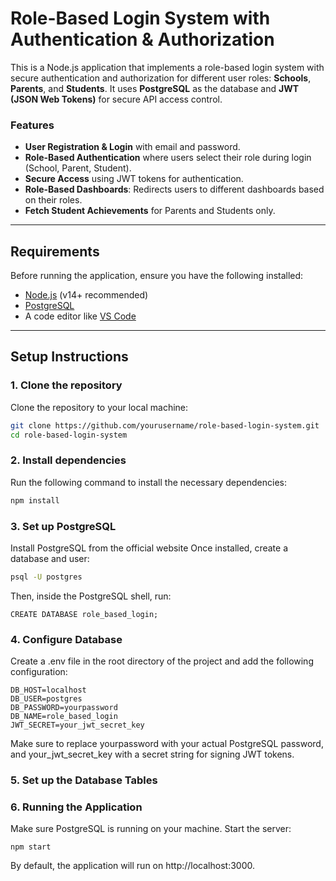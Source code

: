# Role-Based Login System with Authentication & Authorization

This is a Node.js application that implements a role-based login system with secure authentication and authorization for different user roles: **Schools**, **Parents**, and **Students**. It uses **PostgreSQL** as the database and **JWT (JSON Web Tokens)** for secure API access control.

### Features
- **User Registration & Login** with email and password.
- **Role-Based Authentication** where users select their role during login (School, Parent, Student).
- **Secure Access** using JWT tokens for authentication.
- **Role-Based Dashboards**: Redirects users to different dashboards based on their roles.
- **Fetch Student Achievements** for Parents and Students only.

---

## Requirements

Before running the application, ensure you have the following installed:

- [Node.js](https://nodejs.org/) (v14+ recommended)
- [PostgreSQL](https://www.postgresql.org/download/)
- A code editor like [VS Code](https://code.visualstudio.com/)

---

## Setup Instructions

### 1. Clone the repository

Clone the repository to your local machine:

```bash
git clone https://github.com/yourusername/role-based-login-system.git
cd role-based-login-system
```

### 2. Install dependencies
Run the following command to install the necessary dependencies:

```bash
npm install
```
### 3. Set up PostgreSQL
Install PostgreSQL from the official website
Once installed, create a database and user:
```bash
psql -U postgres
```
Then, inside the PostgreSQL shell, run:
```
CREATE DATABASE role_based_login;
```
### 4. Configure Database
Create a  .env file in the root directory of the project and add the following configuration:
```
DB_HOST=localhost
DB_USER=postgres
DB_PASSWORD=yourpassword
DB_NAME=role_based_login
JWT_SECRET=your_jwt_secret_key
```
Make sure to replace yourpassword with your actual PostgreSQL password, and your_jwt_secret_key with a secret string for signing JWT tokens.

### 5. Set up the Database Tables

###  6. Running the Application
Make sure PostgreSQL is running on your machine.
Start the server:
```
npm start
```
By default, the application will run on http://localhost:3000.

